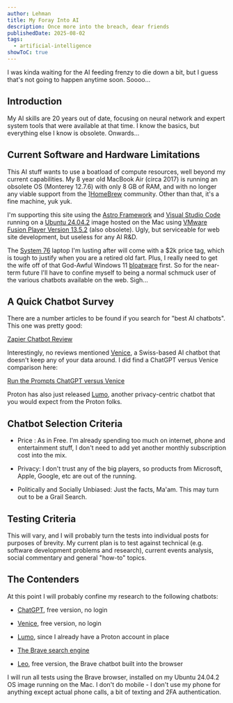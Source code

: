 ```yaml
---
author: Lehman
title: My Foray Into AI
description: Once more into the breach, dear friends
publishedDate: 2025-08-02
tags:
  - artificial-intelligence
showToC: true
---
```


I was kinda waiting for the AI feeding frenzy to die down a bit, but I guess that's not going to happen anytime soon. Soooo...

## Introduction

My AI skills are 20 years out of date, focusing on neural network and expert system tools that were available at that time. I know the basics, but everything else I know is obsolete. Onwards...

## Current Software and Hardware Limitations

This AI stuff wants to use a boatload of compute resources, well beyond my current capabilities. My 8 year old MacBook Air (circa 2017) is running an obsolete OS (Monterey 12.7.6) with only 8 GB of RAM, and with no longer any viable support from the ][HomeBrew](https://brew.sh/) community. Other than that, it's a fine machine, yuk yuk.

I'm supporting this site using the [Astro Framework](https://astro.build/) and [Visual Studio Code](https://code.visualstudio.com/) running on a [Ubuntu 24.04.2](https://ubuntu.com/blog/tag/ubuntu-24-04-lts) image hosted on the Mac using [VMware Fusion Player Version 13.5.2](https://www.vmware.com/products/desktop-hypervisor/workstation-and-fusion) (also obsolete). Ugly, but serviceable for web site development, but useless for any AI R&D.

The [System 76](https://system76.com/) laptop I'm lusting after will come with a $2k price tag, which is tough to justify when you are a retired old fart. Plus, I really need to get the wife off of that God-Awful Windows 11 [bloatware](https://www.pcworld.com/article/2224766/goodbye-bloatware-how-to-clean-out-windows-11s-cruft.html) first. So for the near-term future I'll have to confine myself to being a normal schmuck user of the various chatbots available on the web. Sigh...

## A Quick Chatbot Survey

There are a number articles to be found if you search for "best AI chatbots". This one was pretty good:

[Zapier Chatbot Review](https://zapier.com/blog/best-ai-chatbot/)

Interestingly, no reviews mentioned [Venice](https://venice.ai/), a Swiss-based AI chatbot that doesn't keep any of your data around. I did find a ChatGPT versus Venice comparison here:

[Run the Prompts ChatGPT versus Venice](https://runtheprompts.com/resources/venice-ai-info/venice-ai-vs-chatgpt/)

Proton has also just released [Lumo](https://proton.me/blog/lumo-ai), another privacy-centric chatbot that you would expect from the Proton folks.

## Chatbot Selection Criteria

- Price : As in Free. I'm already spending too much on internet, phone and entertainment stuff, I don't need to add yet another monthly subscription cost into the mix.

- Privacy: I don't trust any of the big players, so products from Microsoft, Apple, Google, etc are out of the running.

- Politically and Socially Unbiased: Just the facts, Ma'am. This may turn out to be a Grail Search.

## Testing Criteria

This will vary, and I will probably turn the tests into individual posts for purposes of brevity. My current plan is to test against technical (e.g. software development problems and research), current events analysis, social commentary and general "how-to" topics.

## The Contenders

At this point I will probably confine my research to the following chatbots:

- [ChatGPT](https://chatgpt.com/?openaicom_referred=true), free version, no login

- [Venice](https://venice.ai), free version, no login

- [Lumo](https://proton.me/blog/lumo-ai), since I already have a Proton account in place

- [The Brave search engine](https://search.brave.com/)

- [Leo](https://brave.com/leo/), free version, the Brave chatbot built into the browser

I will run all tests using the Brave browser, installed on my Ubuntu 24.04.2 OS image running on the Mac. I don't do mobile - I don't use my phone for anything except actual phone calls, a bit of texting and 2FA authentication.
